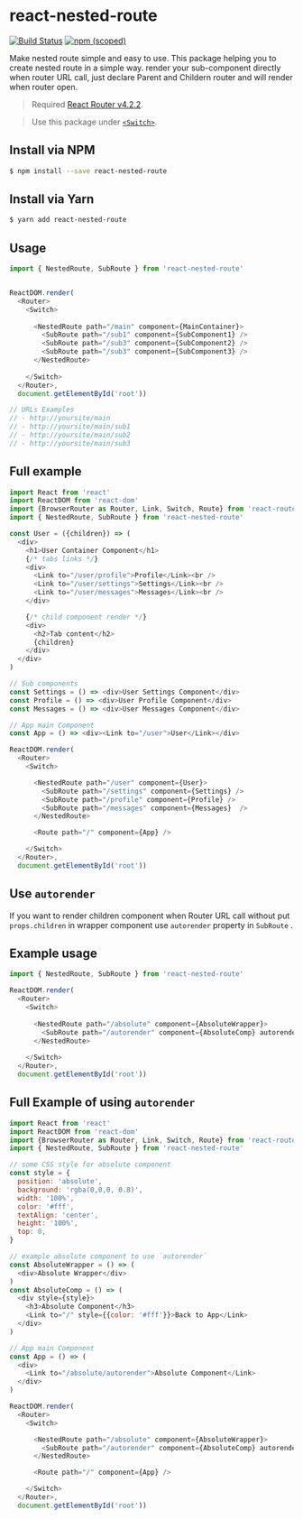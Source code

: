 # react-nested-route

[![Build Status](https://travis-ci.org/binothman/react-nested-route.svg?branch=master)](https://travis-ci.org/binothman/react-nested-route) [![npm (scoped)](https://img.shields.io/npm/v/@cycle/core.svg)](https://www.npmjs.com/package/react-nested-route) 

Make nested route simple and easy to use.
This package helping you to create nested route in a simple way. render your sub-component directly when router URL call, just declare Parent and Childern router and will render when router open.

> Required [React Router v4.2.2][df1].

> Use this package under [`<Switch>`][df2].

## Install via NPM

```sh
$ npm install --save react-nested-route
```
## Install via Yarn

```sh
$ yarn add react-nested-route
```

## Usage
```js
import { NestedRoute, SubRoute } from 'react-nested-route'


ReactDOM.render(
  <Router>
    <Switch>
      
      <NestedRoute path="/main" component={MainContainer}> 
        <SubRoute path="/sub1" component={SubComponent1} /> 
        <SubRoute path="/sub3" component={SubComponent2} /> 
        <SubRoute path="/sub3" component={SubComponent3} /> 
      </NestedRoute>
      
    </Switch>
  </Router>,
  document.getElementById('root'))

// URLs Examples
// - http://yoursite/main
// - http://yoursite/main/sub1
// - http://yoursite/main/sub2
// - http://yoursite/main/sub3

```


## Full example

```js
import React from 'react'
import ReactDOM from 'react-dom'
import {BrowserRouter as Router, Link, Switch, Route} from 'react-router-dom'
import { NestedRoute, SubRoute } from 'react-nested-route'

const User = ({children}) => (
  <div>
    <h1>User Container Component</h1>
    {/* tabs links */}
    <div>
      <Link to="/user/profile">Profile</Link><br />
      <Link to="/user/settings">Settings</Link><br />
      <Link to="/user/messages">Messages</Link><br />
    </div>

    {/* child component render */}
    <div>
      <h2>Tab content</h2>
      {children}
    </div>
  </div>
)

// Sub components
const Settings = () => <div>User Settings Component</div>
const Profile = () => <div>User Profile Component</div>
const Messages = () => <div>User Messages Component</div>

// App main Component 
const App = () => <div><Link to="/user">User</Link></div>

ReactDOM.render(
  <Router>
    <Switch>

      <NestedRoute path="/user" component={User}>
        <SubRoute path="/settings" component={Settings} />
        <SubRoute path="/profile" component={Profile} />
        <SubRoute path="/messages" component={Messages}  />
      </NestedRoute>

      <Route path="/" component={App} />

    </Switch>
  </Router>,
  document.getElementById('root'))
```
## Use `autorender`
If you want to render children component when Router URL call without put `props.children` in wrapper component use `autorender` property in `SubRoute` .

## Example usage
```js
import { NestedRoute, SubRoute } from 'react-nested-route'

ReactDOM.render(
  <Router>
    <Switch>
    
      <NestedRoute path="/absolute" component={AbsoluteWrapper}>
        <SubRoute path="/autorender" component={AbsoluteComp} autorender />
      </NestedRoute>
      
    </Switch>
  </Router>,
  document.getElementById('root'))
```
## Full Example of using `autorender`
```js
import React from 'react'
import ReactDOM from 'react-dom'
import {BrowserRouter as Router, Link, Switch, Route} from 'react-router-dom'
import { NestedRoute, SubRoute } from 'react-nested-route'

// some CSS style for absolute component
const style = {
  position: 'absolute',
  background: 'rgba(0,0,0, 0.8)',
  width: '100%',
  color: '#fff',
  textAlign: 'center',
  height: '100%',
  top: 0,
}

// example absolute component to use `autorender`
const AbsoluteWrapper = () => (
  <div>Absolute Wrapper</div>
)
const AbsoluteComp = () => (
  <div style={style}>
    <h3>Absolute Component</h3>
    <Link to="/" style={{color: '#fff'}}>Back to App</Link>
  </div>
)

// App main Component 
const App = () => (
  <div>
    <Link to="/absolute/autorender">Absolute Component</Link>
  </div>
)

ReactDOM.render(
  <Router>
    <Switch>

      <NestedRoute path="/absolute" component={AbsoluteWrapper}>
        <SubRoute path="/autorender" component={AbsoluteComp} autorender />
      </NestedRoute>

      <Route path="/" component={App} />

    </Switch>
  </Router>,
  document.getElementById('root'))
```
  [df1]: <https://github.com/ReactTraining/react-router>
  [df2]: <https://reacttraining.com/react-router/web/api/Switch>
